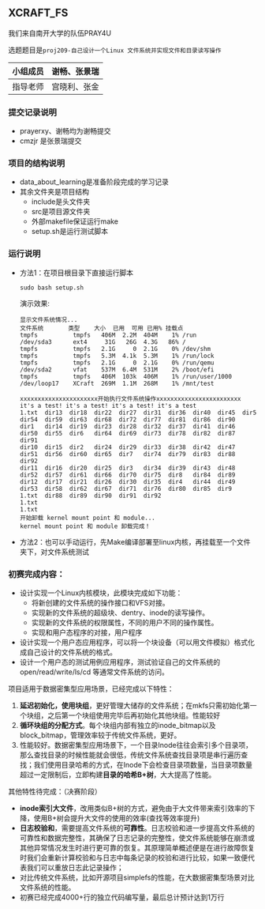 ## XCRAFT_FS

我们来自南开大学的队伍PRAY4U

选题题目是`proj209-自己设计一个Linux 文件系统并实现文件和目录读写操作`

| 小组成员 | 谢畅、张景瑞 |
| -------- | ------------ |
| 指导老师 | 宫晓利、张金 |

### 提交记录说明

- prayerxy、谢畅均为谢畅提交
- cmzjr 是张景瑞提交

### 项目的结构说明

- data_about_learning是准备阶段完成的学习记录
- 其余文件夹是项目结构
  - include是头文件夹
  - src是项目源文件夹
  - 外部makefile保证运行make
  - setup.sh是运行测试脚本

### 运行说明

- 方法1：在项目根目录下直接运行脚本

  ```
  sudo bash setup.sh
  
  ```

  演示效果:

  ```
  显示文件系统情况...
  文件系统       类型    大小  已用  可用 已用% 挂载点
  tmpfs          tmpfs   406M  2.2M  404M    1% /run
  /dev/sda3      ext4     31G   26G  4.3G   86% /
  tmpfs          tmpfs   2.1G     0  2.1G    0% /dev/shm
  tmpfs          tmpfs   5.3M  4.1k  5.3M    1% /run/lock
  tmpfs          tmpfs   2.1G     0  2.1G    0% /run/qemu
  /dev/sda2      vfat    537M  6.4M  531M    2% /boot/efi
  tmpfs          tmpfs   406M  103k  406M    1% /run/user/1000
  /dev/loop17    XCraft  269M  1.1M  268M    1% /mnt/test
  
  xxxxxxxxxxxxxxxxxxxxxx开始执行文件系统操作xxxxxxxxxxxxxxxxxxxxxxxx
  it's a test! it's a test! it's a test! it's a test
  1.txt  dir13  dir18  dir22  dir27  dir31  dir36  dir40  dir45  dir5   dir54  dir59  dir63  dir68  dir72  dir77  dir81  dir86  dir90
  dir1   dir14  dir19  dir23  dir28  dir32  dir37  dir41  dir46  dir50  dir55  dir6   dir64  dir69  dir73  dir78  dir82  dir87  dir91
  dir10  dir15  dir2   dir24  dir29  dir33  dir38  dir42  dir47  dir51  dir56  dir60  dir65  dir7   dir74  dir79  dir83  dir88  dir92
  dir11  dir16  dir20  dir25  dir3   dir34  dir39  dir43  dir48  dir52  dir57  dir61  dir66  dir70  dir75  dir8   dir84  dir89
  dir12  dir17  dir21  dir26  dir30  dir35  dir4   dir44  dir49  dir53  dir58  dir62  dir67  dir71  dir76  dir80  dir85  dir9
  1.txt  dir88  dir89  dir90  dir91  dir92
  1.txt
  1.txt
  开始卸载 kernel mount point 和 module...
  kernel mount point 和 module 卸载完成！
  ```

  

- 方法2：也可以手动运行，先Make编译部署至linux内核，再挂载至一个文件夹下，对文件系统测试



### 初赛完成内容：

- 设计实现一个Linux内核模块，此模块完成如下功能：
  - 将新创建的文件系统的操作接口和VFS对接。
  - 实现新的文件系统的超级块、dentry、inode的读写操作。
  - 实现新的文件系统的权限属性，不同的用户不同的操作属性。
  - 实现和用户态程序的对接，用户程序
- 设计实现一个用户态应用程序，可以将一个块设备（可以用文件模拟）格式化成自己设计的文件系统的格式。
- 设计一个用户态的测试用例应用程序，测试验证自己的文件系统的open/read/write/ls/cd 等通常文件系统的访问。



项目适用于数据密集型应用场景，已经完成以下特性：

1. **延迟初始化，使用块组**，更好管理大储存的文件系统；在mkfs只需初始化第一个块组，之后第一个块组使用完毕后再初始化其他块组。性能较好
2. **循环块组的分配方式**。每个块组内部有独立的inode_bitmap以及block_bitmap，管理效率较于传统文件系统，更好。
3. 性能较好。数据密集型应用场景下，一个目录Inode往往会索引多个目录项，那么查找目录的时候性能就会很低，传统文件系统查找目录项是串行遍历查找；我们使用目录哈希的方式，在Inode下会检查目录项数量，当目录项数量超过一定限制后，立即构建**目录的哈希B+树**，大大提高了性能。







其他特性待完成：（决赛阶段）

- **inode索引大文件**，改用类似B+树的方式，避免由于大文件带来索引效率的下降，使用B+树会提升大文件的使用的效率(查找等效率提升)
- **日志校验和**，需要提高文件系统的**可靠性**。日志校验和进一步提高文件系统的可靠性和数据完整性，其确保了日志记录的完整性，使文件系统能够在崩溃或其他异常情况发生时进行更可靠的恢复。其原理简单概述便是在进行故障恢复时我们会重新计算校验和与日志中每条记录的校验和进行比较，如果一致便代表我们可以重放日志此记录操作；
- 对比传统文件系统，比如开源项目simplefs的性能，在大数据密集型场景对比文件系统的性能。
- 初赛已经完成4000+行的独立代码编写量，最后总计预计达到1万行